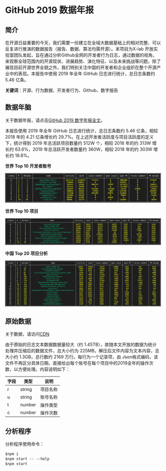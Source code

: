 # GitHub 2019 数据年报

## 简介

在开源日益重要的今天，我们需要一份建立在全域大数据基础上的相对完整、可以反复进行推演的数据报告（报告、数据、算法均需开源）。本项目为X-lab 开放实验室团队发起，旨在通过分析Github全网的开发者行为日志，通过数据的视角，来观察全球范围内的开源现状、进展趋势、演化特征、以及未来挑战等问题，除了展现目前开源世界全貌之外，我们特别关注中国的开发者和企业组织在整个开源产业中的表现。本报告中使用 2019 年全年 GitHub 日志进行统计，总日志条数约 5.46 亿条。

**关键词**：开源、行为数据、开发者行为、Github、数字报告

## 数据年脑

关于数据年报，请点击[GitHub 2019 数字年报全文](./REPORT.md)。

本报告使用 2019 年全年 GitHub 日志进行统计，总日志条数约 5.46 亿条，相较 2018 年的 4.21 亿条增长约 29.7%。在上述开发者活跃度与项目活跃度的定义下，统计得到 2019 年总活跃项目数量约 512W 个，相较 2018 年的约 313W 增长约 63.6%，2019 年总活跃开发者数量约 360W，相较 2018 年的约 303W 增长约 18.8%。

**世界 Top 10 开发者账号**

![global_top_10_dev_act](./static/global_top_10_dev_act.png)

**世界 Top 10 项目**

![global_top_10_dev_act](./static/global_top_10_repo_act.png)

**中国 Top 20 项目分析**

![chinese_top_20_act](./static/chinese_top_20_act.png)

## 原始数据

关于数据，请访问[CDN](http://cdn.opensource-service.cn/github-analysis-report-2019/data.json.gz)

由于原始的日志文本数据数据量较大（约 1.45TB），故随本文开放的数据为统计处理并压缩后的数据文件，总大小约为 225MB，解压后文件内容为文本内容，总大小约 1.3GB，总行数约 2169 万行。每行为一个记录项，由 Json格式编码，该文件不再区分具体日期，直接给出每个账号在每个项目中的2019全年的操作次数，以方便处理。内容说明如下：

| 字段 | 类型   | 说明     |
| ---- | ------ | -------- |
| r    | string | 项目名称 |
| u    | string | 账号名称 |
| t    | number | 操作类型 |
| c    | number | 操作次数 |



## 分析程序

分析程序使用命令：

```shell
$npm i
$npm start -- --help
$npm start
```

